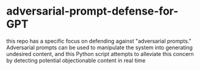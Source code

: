 # adversarial-prompt-defense-for-GPT
this repo has a specific focus on defending against "adversarial prompts." Adversarial prompts can be used to manipulate the system into generating undesired content, and this Python script attempts to alleviate this concern by detecting potential objectionable content in real time
